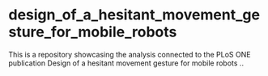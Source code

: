 # design_of_a_hesitant_movement_gesture_for_mobile_robots
This is a repository showcasing the analysis connected to the PLoS ONE publication Design of a hesitant movement gesture for mobile robots
..